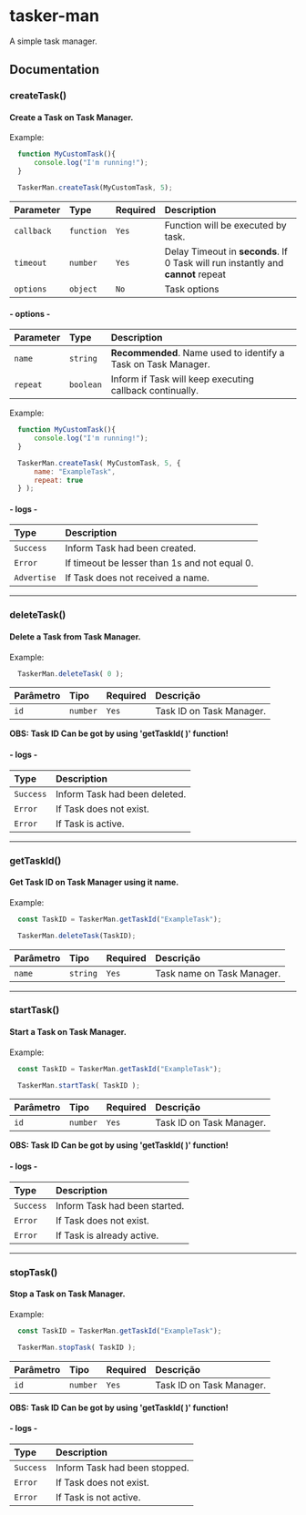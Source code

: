 
# tasker-man

A simple task manager.
## Documentation

### createTask()
#### Create a Task on Task Manager.
Example:
```js
  function MyCustomTask(){
      console.log("I'm running!");
  }

  TaskerMan.createTask(MyCustomTask, 5);
```

| Parameter   | Type       |Required| Description                        |
| :---------- | :--------- |:------ |:---------------------------------- |
| `callback`  | `function` | `Yes`  | Function will be executed by task. |
| `timeout`   | `number`   | `Yes`  | Delay Timeout in **seconds**. If 0 Task will run instantly and **cannot** repeat |
| `options`   | `object`   | `No`   | Task options                       |

#### - options -

| Parameter   | Type       | Description                                                    |
| :---------- | :--------- | :------------------------------------------------------------- |
| `name`      | `string`   | **Recommended**. Name used to identify a Task on Task Manager. |
| `repeat`    | `boolean`  | Inform if Task will keep executing callback continually.       |

Example:
```js
  function MyCustomTask(){
      console.log("I'm running!");
  }

  TaskerMan.createTask( MyCustomTask, 5, {
      name: "ExampleTask",
      repeat: true
  } );
```
#### - logs -

| Type       | Description                                                    |
| :--------- | :------------------------------------------------------------- |
| `Success`  | Inform Task had been created. |
| `Error`    | If timeout be lesser than 1s and not equal 0. |
| `Advertise`| If Task does not received a name. |

---
### deleteTask()
#### Delete a Task from Task Manager.
Example:
```js
  TaskerMan.deleteTask( 0 );
```

| Parâmetro   | Tipo       | Required | Descrição                                   |
| :---------- | :--------- | :------- | :------------------------------------------ |
| `id`        | `number`   | `Yes`    | Task ID on Task Manager.                    |

**OBS: Task ID Can be got by using 'getTaskId( )' function!**

#### - logs -

| Type       | Description                                                    |
| :--------- | :------------------------------------------------------------- |
| `Success`  | Inform Task had been deleted. |
| `Error`    | If Task does not exist. |
| `Error`    | If Task is active. |

---
### getTaskId()
#### Get Task ID on Task Manager using it name.
Example:
```js
  const TaskID = TaskerMan.getTaskId("ExampleTask");

  TaskerMan.deleteTask(TaskID);
```

| Parâmetro   | Tipo       | Required | Descrição                                   |
| :---------- | :--------- | :------- | :------------------------------------------ |
| `name`      | `string`   | `Yes`    | Task name on Task Manager.                  |

---
### startTask()
#### Start a Task on Task Manager.
Example:
```js
  const TaskID = TaskerMan.getTaskId("ExampleTask");

  TaskerMan.startTask( TaskID );
```

| Parâmetro   | Tipo       | Required | Descrição                                   |
| :---------- | :--------- | :------- | :------------------------------------------ |
| `id`        | `number`   | `Yes`    | Task ID on Task Manager.                    |

**OBS: Task ID Can be got by using 'getTaskId( )' function!**
#### - logs -

| Type       | Description                                                    |
| :--------- | :------------------------------------------------------------- |
| `Success`  | Inform Task had been started. |
| `Error`    | If Task does not exist. |
| `Error`    | If Task is already active. |

---
### stopTask()
#### Stop a Task on Task Manager.
Example:
```js
  const TaskID = TaskerMan.getTaskId("ExampleTask");

  TaskerMan.stopTask( TaskID );
```

| Parâmetro   | Tipo       | Required | Descrição                                   |
| :---------- | :--------- | :------- | :------------------------------------------ |
| `id`        | `number`   | `Yes`    | Task ID on Task Manager.                    |

**OBS: Task ID Can be got by using 'getTaskId( )' function!**
#### - logs -

| Type       | Description                                                    |
| :--------- | :------------------------------------------------------------- |
| `Success`  | Inform Task had been stopped. |
| `Error`    | If Task does not exist. |
| `Error`    | If Task is not active. |
